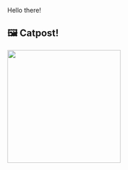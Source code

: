 Hello there!



## 🖼️ Catpost!

<sub>
    <img src="https://cdn2.thecatapi.com/images/cip.jpg" height="256">
</sub>

